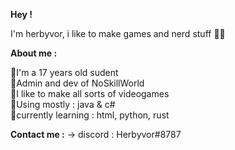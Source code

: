 **Hey !**

I'm herbyvor, i like to make games and nerd stuff 👨‍💻

**About me :**

🌟I'm a 17 years old sudent <br>
🌟Admin and dev of NoSkillWorld <br>
🌟I like to make all sorts of videogames <br>
🌟Using mostly : java & c# <br>
🌟currently learning : html, python, rust

**Contact me :** -> discord : Herbyvor#8787
